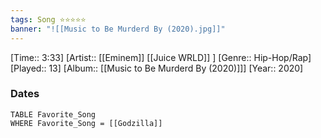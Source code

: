 ```yaml
---
tags: Song ⭐⭐⭐⭐⭐ 
banner: "![[Music to Be Murderd By (2020).jpg]]"
---
```

[Time:: 3:33]
[Artist:: [[Eminem]] [[Juice WRLD]] ]
[Genre:: Hip-Hop/Rap]
[Played:: 13]
[Album:: [[Music to Be Murderd By (2020)]]]
[Year:: 2020]
### Dates
````dataview
TABLE Favorite_Song
WHERE Favorite_Song = [[Godzilla]]
````